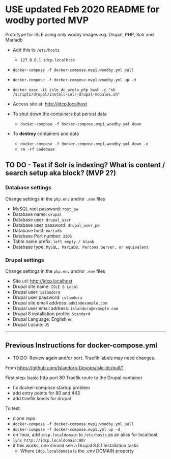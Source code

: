 # USE updated Feb 2020 README for wodby ported MVP

Prototype for ISLE using only wodby images e.g. Drupal, PHP, Solr and Mariadb

* Add this to `/etc/hosts`
  * `127.0.0.1 idcp.localhost`

* `docker-compose -f docker-compose.mvp1.woodby.yml pull`

* `docker-compose -f docker-compose.mvp1.woodby.yml up -d`

* `docker exec -it isle_dc_proto_php bash -c "sh /scripts/drupal/install-solr-drupal-modules.sh"`

* Access site at: http://idcp.localhost

* To shut down the containers but persist data
  * `docker-compose -f docker-compose.mvp1.woodby.yml down`

* To **destroy** containers and data
  * `docker-compose -f docker-compose.mvp1.woodby.yml down -v`
  * `rm -rf codebase`

## TO DO - Test if Solr is indexing? What is content / search setup aka block? (MVP 2?)

### Database settings

Change settings in the `php.env` and/or `.env` files

* MySQL root password: `root_pw`
* Database name: `drupal`
* Database user: `drupal_user`
* Database user password: `drupal_user_pw`
* Database host: `mariadb`
* Database Port number: `3306`
* Table name prefix: `left empty / blank`
* Database type: `MySQL, MariaDB, Percona Server, or equivalent`

### Drupal settings

Change settings in the `php.env` and/or `.env` files

* Site url: http://idcp.localhost
* Drupal site name: `ISLE 8 Local`
* Drupal user: `islandora`
* Drupal user password: `islandora`
* Drupal site email address: `admin@example.com`
* Drupal user email address: `islandora@example.com`
* Drupal 8 installation profile: `Standard`
* Drupal Language: English `en`
* Drupal Locale: `US`

---

## Previous Instructions for docker-compose.yml

* TO DO: Review again and/or port. Traefik labels may need changes.

From https://github.com/Islandora-Devops/isle-dc/pull/1

First step: basic http port 80 Traefik route to the Drupal container

* fix docker-compose startup problem
* add entry points for 80 and 443
* add traefik labels for drupal

To test:

* clone repo
* `docker-compose -f docker-compose.mvp1.woodby.yml pull`
* `docker-compose -f docker-compose.mvp1.yml up -d`
* on linux, add `idcp.localdomain` to `/etc/hosts` as an alias for localhost
* `lynx http://idcp.localdomain:80/`
* if this works, one should see a Drupal 8.8.1 Installation tasks
  * Where `idcp.localdomain` is the .env DOMAIN property